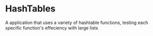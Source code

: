 # HashTables
A application that uses a variety of hashtable functions, testing each specific function's effeciency with large lists
